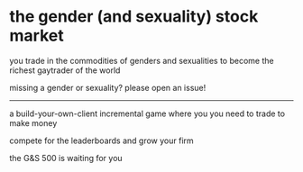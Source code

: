 # the gender (and sexuality) stock market

you trade in the commodities of genders and sexualities to become the richest gaytrader of the world

missing a gender or sexuality? please open an issue!

---
a build-your-own-client incremental game where you you need to trade to make money

compete for the leaderboards and grow your firm

the G&S 500 is waiting for you